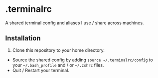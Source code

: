 # .terminalrc

A shared terminal config and aliases I use / share across machines.

## Installation

1. Clone this repository to your home directory.
- Source the shared config by adding `source ~/.terminalrc/config` to your `~/.bash_profile` and / or `~/.zshrc` files.
- Quit / Restart your terminal.
